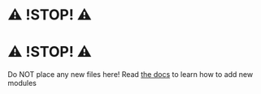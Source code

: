 # ⚠️ !STOP! ⚠️
# ⚠️ !STOP! ⚠️
Do NOT place any new files here!
Read [the docs](https://murka.ssniper1.ml/modules/core#loading-and-unloading-modules "the docs") to learn how to add new modules
